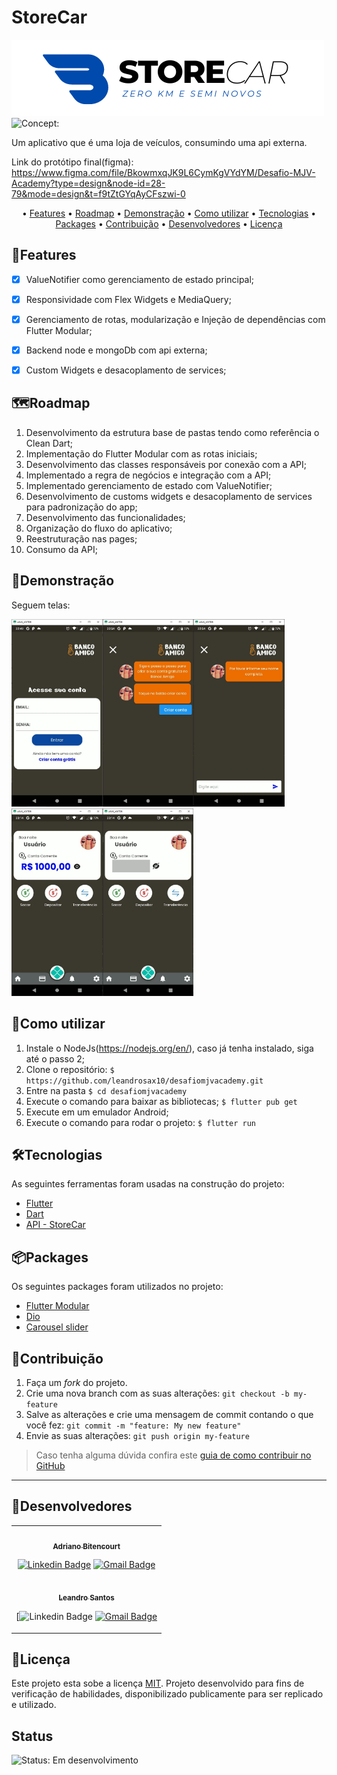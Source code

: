 # StoreCar
![App](https://github.com/leandrosax10/storecar-api/blob/master/src/img/logotipoStoreCar.png)
![Concept:](https://img.shields.io/badge/Concept-Test-green)

Um aplicativo que é uma loja de veículos, consumindo uma api externa.

Link do protótipo final(figma): https://www.figma.com/file/BkowmxqJK9L6CymKgVYdYM/Desafio-MJV-Academy?type=design&node-id=28-79&mode=design&t=f9tZtGYqAyCFszwi-0



<p align="center"> • 
 <a href="#features">Features</a> •
 <a href="#roadmap">Roadmap</a> • 
 <a href="#demonstração">Demonstração</a> • 
 <a href="#como-utilizar">Como utilizar</a> •
 <a href="#tecnologias">Tecnologias</a> • 
 <a href="#packages">Packages</a> • 
 <a href="#contribuição">Contribuição</a>  •
 <a href="#desenvolvedores">Desenvolvedores</a> •
 <a href="#licença">Licença</a>
</p>

## 🧩Features

- [x] ValueNotifier como gerenciamento de estado principal;
- [x] Responsividade com Flex Widgets e MediaQuery;
- [x] Gerenciamento de rotas, modularização e Injeção de dependências com Flutter Modular;
- [x] Backend node e mongoDb com api externa;
- [x] Custom Widgets e desacoplamento de services;


## 🗺Roadmap
1. Desenvolvimento da estrutura base de pastas tendo como referência o Clean Dart;
2. Implementação do Flutter Modular com as rotas iniciais;
3. Desenvolvimento das classes responsáveis por conexão com a API;
4. Implementado a regra de negócios e integração com a API;
5. Implementado gerenciamento de estado com ValueNotifier;
6. Desenvolvimento de customs widgets  e desacoplamento de services para padronização do app;
7. Desenvolvimento das funcionalidades;
8. Organização do fluxo do aplicativo;
9. Reestruturação nas pages;
10. Consumo da API;


## 🎨Demonstração

Seguem telas:


<img src="https://github.com/ambitencourt/desafio_banco_amigo/blob/master/assets/images/Presentation/login.jpg" height="300em"/><img src="https://github.com/ambitencourt/desafio_banco_amigo/blob/master/assets/images/Presentation/register.jpg" height="300em"/><img src="https://github.com/ambitencourt/desafio_banco_amigo/blob/master/assets/images/Presentation/register2.jpg" height="300em"/><img src="https://github.com/ambitencourt/desafio_banco_amigo/blob/master/assets/images/Presentation/home.jpg" height="300em"/><img src="https://github.com/ambitencourt/desafio_banco_amigo/blob/master/assets/images/Presentation/home2.jpg" height="300em"/>


## 🏁Como utilizar

1. Instale o NodeJs(https://nodejs.org/en/), caso já tenha instalado, siga até o passo 2;
2. Clone o repositório:
   `$ https://github.com/leandrosax10/desafiomjvacademy.git`
3.  Entre na pasta
 `$ cd desafiomjvacademy`
4. Execute o comando para baixar as bibliotecas;
   `$ flutter pub get ` 
5. Execute em um emulador Android;
7. Execute o comando para rodar o projeto: `$ flutter run ` 



## 🛠Tecnologias

As seguintes ferramentas foram usadas na construção do projeto:

- [Flutter](https://flutter.dev/)
- [Dart](https://dart.dev/)
- [API - StoreCar](https://storecarapi.onrender.com/cars)

## 📦Packages

Os seguintes packages foram utilizados no projeto:

- [Flutter Modular](https://pub.dev/packages?q=flutter_modular)
- [Dio](https://pub.dev/packages/dio)
- [Carousel slider](https://pub.dev/packages/carousel_slider)

## 🤝Contribuição

1. Faça um *fork* do projeto.
2. Crie uma nova branch com as suas alterações: `git checkout -b my-feature`
3. Salve as alterações e crie uma mensagem de commit contando o que você fez: `git commit -m "feature: My new feature"`
4. Envie as suas alterações: `git push origin my-feature`
> Caso tenha alguma dúvida confira este [guia de como contribuir no GitHub](./CONTRIBUTING.md)

---

## 📱Desenvolvedores

<table>
<tr>

<td>
<div align="center">
<a href="https://github.com/ambitencourt">
 <img style="border-radius: 50%;" src="https://avatars.githubusercontent.com/u/73924078?s=400&u=111fa3d893e5677088f0f0d8d4d74e52fdbc4e39&v=4" width="100px;" alt=""/>
 <br />
 <sub><b>Adriano Bitencourt</b></sub></a> <a href="https://github.com/ambitencourt" title="Github"></a>
<p>

[![Linkedin Badge](https://img.shields.io/badge/-Adriano-blue?style=flat-square&logo=Linkedin&logoColor=white&link=https://www.linkedin.com/in/adrianombitencourt/)](https://www.linkedin.com/in/adrianombitencourt/) 
[![Gmail Badge](https://img.shields.io/badge/-Gmail-c14438?style=flat-square&logo=Gmail&logoColor=white&link=mailto:adriano.mirandabitencourt@gmail.com)](mailto:adriano.mirandabitencourt@gmail.com)

</div>
<div align="center">
<a href="https://github.com/leandrosax10">
 <img style="border-radius: 50%;" src="https://avatars.githubusercontent.com/u/44986666?v=4" width="100px;" alt=""/>
 <br />
 <sub><b>Leandro Santos</b></sub></a> <a href="https://github.com/leandrosax10" title="Github"></a>
<p>

[![Linkedin Badge](https://img.shields.io/badge/-Leandro-blue?style=flat-square&logo=Linkedin&logoColor=white&link=https://www.linkedin.com/in/leandrosantos19/) 
[![Gmail Badge](https://img.shields.io/badge/-Gmail-c14438?style=flat-square&logo=Gmail&logoColor=white&link=mailto:leandrosantosti730@gmail.com)](mailto:leandrosantosti730@gmail.com)
</div>
</td>
</tr>
</table>

## 📝Licença

Este projeto esta sobe a licença [MIT](./LICENSE).
Projeto desenvolvido para fins de verificação de habilidades, disponibilizado publicamente para ser replicado e utilizado.


## Status

![Status: Em desenvolvimento](https://img.shields.io/badge/Status-Em%20desenvolvimento-blue)
